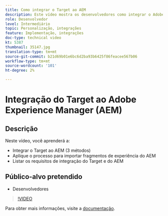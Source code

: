 ```yaml
---
title: Como integrar o Target ao AEM
description: Este vídeo mostra os desenvolvedores como integrar o Adobe Target com AEM (3 métodos). Os desenvolvedores aprenderão a aplicar o processo para importar fragmentos de experiência do AEM, além de conhecer os requisitos de integração do Target e AEM.
role: Desenvolvedor
level: Intermediário
topic: Personalização, integrações
feature: Implementação, integrações
doc-type: technical video
kt: 5387
thumbnail: 35147.jpg
translation-type: tm+mt
source-git-commit: b21d69b01e6bc6d2ba93b6425f86feacee567b06
workflow-type: tm+mt
source-wordcount: '101'
ht-degree: 2%

---
```



# Integração do Target ao Adobe Experience Manager (AEM)

## Descrição

Neste vídeo, você aprenderá a:

* Integrar o Target ao AEM (3 métodos)
* Aplique o processo para importar fragmentos de experiência do AEM
* Listar os requisitos de integração do Target e do AEM

## Público-alvo pretendido

* Desenvolvedores

>[!VIDEO](https://video.tv.adobe.com/v/35147/?quality=12)

Para obter mais informações, visite a [documentação](https://docs.adobe.com/content/help/en/target/using/experiences/offers/aem-experience-fragments.html).

